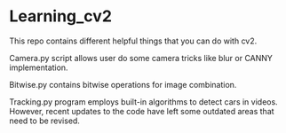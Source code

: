 # Learning_cv2
This repo contains different helpful things that you can do with cv2.

Camera.py script allows user do some camera tricks like blur or CANNY implementation.

Bitwise.py contains bitwise operations for image combination.

Tracking.py program employs built-in algorithms to detect cars in videos. However, recent updates to the code have left some outdated areas that need to be revised.
